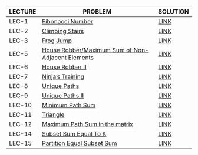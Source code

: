 |LECTURE|PROBLEM|SOLUTION|
|-------|-------|--------|
|LEC-1|[Fibonacci Number](https://leetcode.com/problems/fibonacci-number/)|[LINK]()|
|LEC-2|[Climbing Stairs](https://leetcode.com/problems/climbing-stairs/)|[LINK]()|
|LEC-3|[Frog Jump](https://www.codingninjas.com/codestudio/problems/frog-jump_3621012?leftPanelTab=0)|[LINK](https://github.com/tanya-gupta25/DynamicProgramming_Striver/blob/main/FrogJump.cpp)|
|LEC-5|[House Robber/Maximum Sum of Non-Adjacent Elements](https://leetcode.com/problems/house-robber/)|[LINK](https://github.com/tanya-gupta25/DynamicProgramming_Striver/blob/main/Maximum%20sum%20of%20non-adjacent%20elements.cpp)|
|LEC-6|[House Robber II](https://leetcode.com/problems/house-robber-ii/)|[LINK](https://github.com/tanya-gupta25/DynamicProgramming_Striver/blob/main/House%20Robber2.cpp)|
|LEC-7|[Ninja’s Training](https://www.codingninjas.com/codestudio/problems/ninja-s-training_3621003?source=youtube&campaign=striver_dp_videos&utm_source=youtube&utm_medium=affiliate&utm_campaign=striver_dp_videos&leftPanelTab=0)|[LINK](https://github.com/tanya-gupta25/DynamicProgramming_Striver/blob/main/NinjaTraining.cpp)|
|LEC-8|[Unique Paths](https://www.codingninjas.com/codestudio/problems/total-unique-paths_1081470)|[LINK](https://github.com/tanya-gupta25/DynamicProgramming_Striver/blob/main/Unique%20Paths.cpp)|
|LEC-9|[Unique Paths II](https://leetcode.com/problems/unique-paths-ii/)|[LINK](https://github.com/tanya-gupta25/DynamicProgramming_Striver/blob/main/Unique%20PathsII.cpp)|
|LEC-10|[Minimum Path Sum](https://www.codingninjas.com/codestudio/problems/minimum-path-sum_985349?source=youtube&campaign=striver_dp_videos&utm_source=youtube&utm_medium=affiliate&utm_campaign=striver_dp_videos&leftPanelTab=0)|[LINK](https://github.com/tanya-gupta25/DynamicProgramming_Striver/blob/main/Minimum%20Path%20Sum.cpp)|
|LEC-11|[Triangle](https://leetcode.com/problems/triangle/)|[LINK](https://github.com/tanya-gupta25/DynamicProgramming_Striver/blob/main/Traingle.cpp)|
|LEC-12|[Maximum Path Sum in the matrix](https://www.codingninjas.com/codestudio/problems/maximum-path-sum-in-the-matrix_797998)|[LINK](https://github.com/tanya-gupta25/DynamicProgramming_Striver/blob/main/MaximumFallingPathSum.cpp)|
|LEC-14|[Subset Sum Equal To K](https://www.codingninjas.com/codestudio/problems/subset-sum-equal-to-k_1550954?leftPanelTab=0)|[LINK]()|
|LEC-15|[Partition Equal Subset Sum](https://leetcode.com/problems/partition-equal-subset-sum/)|[LINK]()|